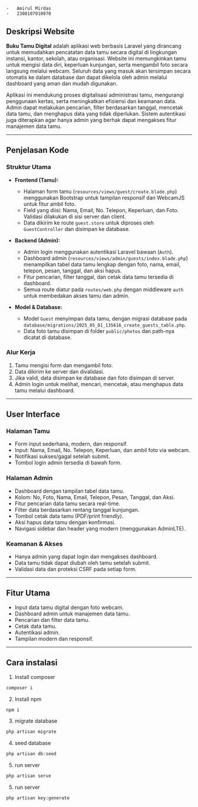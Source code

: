     -   Amirul Mirdas
    -   2308107010070

## Deskripsi Website

**Buku Tamu Digital** adalah aplikasi web berbasis Laravel yang dirancang untuk memudahkan pencatatan data tamu secara digital di lingkungan instansi, kantor, sekolah, atau organisasi. Website ini memungkinkan tamu untuk mengisi data diri, keperluan kunjungan, serta mengambil foto secara langsung melalui webcam. Seluruh data yang masuk akan tersimpan secara otomatis ke dalam database dan dapat dikelola oleh admin melalui dashboard yang aman dan mudah digunakan.

Aplikasi ini mendukung proses digitalisasi administrasi tamu, mengurangi penggunaan kertas, serta meningkatkan efisiensi dan keamanan data. Admin dapat melakukan pencarian, filter berdasarkan tanggal, mencetak data tamu, dan menghapus data yang tidak diperlukan. Sistem autentikasi juga diterapkan agar hanya admin yang berhak dapat mengakses fitur manajemen data tamu.

---

## Penjelasan Kode

### Struktur Utama

-   **Frontend (Tamu):**

    -   Halaman form tamu (`resources/views/guest/create.blade.php`) menggunakan Bootstrap untuk tampilan responsif dan WebcamJS untuk fitur ambil foto.
    -   Field yang diisi: Nama, Email, No. Telepon, Keperluan, dan Foto. Validasi dilakukan di sisi server dan client.
    -   Data dikirim ke route `guest.store` untuk diproses oleh `GuestController` dan disimpan ke database.

-   **Backend (Admin):**

    -   Admin login menggunakan autentikasi Laravel bawaan (`Auth`).
    -   Dashboard admin (`resources/views/admin/guests/index.blade.php`) menampilkan tabel data tamu lengkap dengan foto, nama, email, telepon, pesan, tanggal, dan aksi hapus.
    -   Fitur pencarian, filter tanggal, dan cetak data tamu tersedia di dashboard.
    -   Semua route diatur pada `routes/web.php` dengan middleware `auth` untuk membedakan akses tamu dan admin.

-   **Model & Database:**
    -   Model `Guest` menyimpan data tamu, dengan migrasi database pada `database/migrations/2025_05_01_135616_create_guests_table.php`.
    -   Data foto tamu disimpan di folder `public/photos` dan path-nya dicatat di database.

### Alur Kerja

1. Tamu mengisi form dan mengambil foto.
2. Data dikirim ke server dan divalidasi.
3. Jika valid, data disimpan ke database dan foto disimpan di server.
4. Admin login untuk melihat, mencari, mencetak, atau menghapus data tamu melalui dashboard.

---

## User Interface

### Halaman Tamu

-   Form input sederhana, modern, dan responsif.
-   Input: Nama, Email, No. Telepon, Keperluan, dan ambil foto via webcam.
-   Notifikasi sukses/gagal setelah submit.
-   Tombol login admin tersedia di bawah form.

### Halaman Admin

-   Dashboard dengan tampilan tabel data tamu.
-   Kolom: No, Foto, Nama, Email, Telepon, Pesan, Tanggal, dan Aksi.
-   Fitur pencarian data tamu secara real-time.
-   Filter data berdasarkan rentang tanggal kunjungan.
-   Tombol cetak data tamu (PDF/print friendly).
-   Aksi hapus data tamu dengan konfirmasi.
-   Navigasi sidebar dan header yang modern (menggunakan AdminLTE).

### Keamanan & Akses

-   Hanya admin yang dapat login dan mengakses dashboard.
-   Data tamu tidak dapat diubah oleh tamu setelah submit.
-   Validasi data dan proteksi CSRF pada setiap form.

---

## Fitur Utama

-   Input data tamu digital dengan foto webcam.
-   Dashboard admin untuk manajemen data tamu.
-   Pencarian dan filter data tamu.
-   Cetak data tamu.
-   Autentikasi admin.
-   Tampilan modern dan responsif.

---

## Cara instalasi

1. Install composer

```bash
composer i
```

2. Install npm

```bash
npm i
```

3. migrate database

```bash
php artisan migrate
```

4. seed database

```bash
php artisan db:seed
```

5. run server

```bash
php artisan serve
```

5. run server

```bash
php artisan key:generate
```
